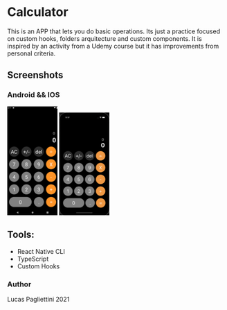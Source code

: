 # Calculator

This is an APP that lets you do basic operations. Its just a practice focused on custom hooks, folders arquitecture and custom components. It is inspired by an activity from a Udemy course but it has improvements from personal criteria.

## Screenshots

### Android && IOS 

<p float="left">
  <img src="readmeFiles/calc_andoid.png" width="23%" />
  <img src="readmeFiles/calc_ios.png" width="23%" />
</p>


## Tools:
- React Native CLI
- TypeScript
- Custom Hooks

### Author

Lucas Pagliettini 2021